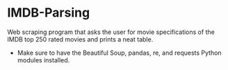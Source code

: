 # IMDB-Parsing
Web scraping program that asks the user for movie specifications of the IMDB top 250 rated movies and prints a neat table.
- Make sure to have the Beautiful Soup, pandas, re, and requests Python modules installed.
